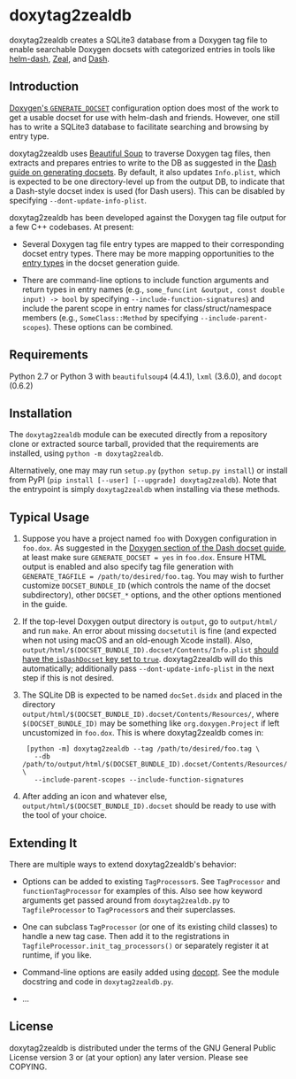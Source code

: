 doxytag2zealdb
==============

doxytag2zealdb creates a SQLite3 database from a Doxygen tag file to enable
searchable Doxygen docsets with categorized entries in tools like
[helm-dash][1], [Zeal][2], and [Dash][3].

## Introduction ##

[Doxygen's `GENERATE_DOCSET`][4] configuration option does most of the work to
get a usable docset for use with helm-dash and friends. However, one still has
to write a SQLite3 database to facilitate searching and browsing by entry type.

doxytag2zealdb uses [Beautiful Soup][5] to traverse Doxygen tag files, then
extracts and prepares entries to write to the DB as suggested in the
[Dash guide on generating docsets][6]. By default, it also updates
`Info.plist`, which is expected to be one directory-level up from the output
DB, to indicate that a Dash-style docset index is used (for Dash users). This
can be disabled by specifying `--dont-update-info-plist`.

doxytag2zealdb has been developed against the Doxygen tag file output for a few
C++ codebases. At present:

- Several Doxygen tag file entry types are mapped to their corresponding docset
  entry types. There may be more mapping opportunities to the [entry types][7]
  in the docset generation guide.

- There are command-line options to include function arguments and return types
  in entry names (e.g., `some_func(int &output, const double input) -> bool` by
  specifying `--include-function-signatures`) and include the parent scope in
  entry names for class/struct/namespace members (e.g., `SomeClass::Method` by
  specifying `--include-parent-scopes`). These options can be combined.

## Requirements ##

Python 2.7 or Python 3 with `beautifulsoup4` (4.4.1), `lxml` (3.6.0), and
`docopt` (0.6.2)

## Installation ##

The `doxytag2zealdb` module can be executed directly from a repository
clone or extracted source tarball, provided that the requirements are
installed, using `python -m doxytag2zealdb`.

Alternatively, one may may run `setup.py` (`python setup.py install`) or
install from PyPI (`pip install [--user] [--upgrade] doxytag2zealdb`). Note
that the entrypoint is simply `doxytag2zealdb` when installing via these
methods.

## Typical Usage ##

1. Suppose you have a project named `foo` with Doxygen configuration in
   `foo.dox`. As suggested in the
   [Doxygen section of the Dash docset guide][8], at least make sure
   `GENERATE_DOCSET = yes` in `foo.dox`. Ensure HTML output is enabled and
   also specify tag file generation with
   `GENERATE_TAGFILE = /path/to/desired/foo.tag`. You may wish to further
   customize `DOCSET_BUNDLE_ID` (which controls the name of the docset
   subdirectory), other `DOCSET_*` options, and the other options mentioned in
   the guide.

2. If the top-level Doxygen output directory is `output`, go to `output/html/`
   and run `make`. An error about missing `docsetutil` is fine (and expected
   when not using macOS and an old-enough Xcode install). Also,
   `output/html/$(DOCSET_BUNDLE_ID).docset/Contents/Info.plist` [should have
   the `isDashDocset` key set to `true`][9]. doxytag2zealdb will do this
   automatically; additionally pass `--dont-update-info-plist` in the next step
   if this is not desired.

3. The SQLite DB is expected to be named `docSet.dsidx` and placed in the
   directory `output/html/$(DOCSET_BUNDLE_ID).docset/Contents/Resources/`,
   where `$(DOCSET_BUNDLE_ID)` may be something like `org.doxygen.Project` if
   left uncustomized in `foo.dox`. This is where doxytag2zealdb comes in:
   
        [python -m] doxytag2zealdb --tag /path/to/desired/foo.tag \
          --db /path/to/output/html/$(DOCSET_BUNDLE_ID).docset/Contents/Resources/docSet.dsidx \
          --include-parent-scopes --include-function-signatures

4. After adding an icon and whatever else,
   `output/html/$(DOCSET_BUNDLE_ID).docset` should be ready to use with the
   tool of your choice.

## Extending It ##

There are multiple ways to extend doxytag2zealdb's behavior:

- Options can be added to existing `TagProcessor`s. See `TagProcessor` and
  `functionTagProcessor` for examples of this. Also see how keyword arguments
  get passed around from `doxytag2zealdb.py` to `TagfileProcessor` to
  `TagProcessor`s and their superclasses.

- One can subclass `TagProcessor` (or one of its existing child classes) to
  handle a new tag case. Then add it to the registrations in
  `TagfileProcessor.init_tag_processors()` or separately register it at
  runtime, if you like.

- Command-line options are easily added using [docopt][10]. See the module
  docstring and code in `doxytag2zealdb.py`.

- ...

## License ##

doxytag2zealdb is distributed under the terms of the GNU General Public License
version 3 or (at your option) any later version. Please see COPYING.

[1]: https://github.com/areina/helm-dash
[2]: https://github.com/zealdocs/zeal
[3]: https://kapeli.com/dash
[4]: http://www.stack.nl/~dimitri/doxygen/manual/config.html#cfg_generate_docset
[5]: https://www.crummy.com/software/BeautifulSoup
[6]: https://kapeli.com/docsets#createsqlite
[7]: https://kapeli.com/docsets#supportedentrytypes
[8]: https://kapeli.com/docsets#doxygen
[9]: https://kapeli.com/resources/Info.plist
[10]: http://docopt.org
